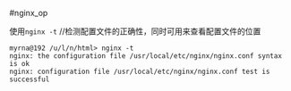 #nginx_op

使用`nginx -t`  //检测配置文件的正确性，同时可用来查看配置文件的位置

```
myrna@192 /u/l/n/html> nginx -t
nginx: the configuration file /usr/local/etc/nginx/nginx.conf syntax is ok
nginx: configuration file /usr/local/etc/nginx/nginx.conf test is successful
```

